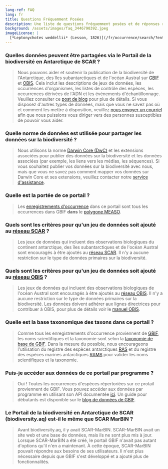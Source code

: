 ```yaml
---
lang-ref: FAQ
lang: fr
title: Questions Fréquemment Posées
description: Une liste de questions fréquemment posées et de réponses relatives au Portail de la biodiversité en Antarctique de SCAR
background: /assets/images/faq_3446790392.jpeg
imageLicense: |
  [*Leptonychotes weddellii* (Lesson, 1826)](/fr/occurrence/search/?entity=3446790392)
---
```


### Quelles données peuvent être partagées via le Portail de la biodiversité en Antarctique de SCAR ?

> Nous pouvons aider et soutenir la publication de la biodiversité de l'Antarctique, des îles subantarctiques et de l'océan Austral sur [GBIF](https://www.gbif.org/) et [OBIS](https://www/obis.org/). Cela inclut les descriptions de jeux de données, les occurrences d'organismes, les listes de contrôle des espèces, les occurrences dérivées de l'ADN et les événements d'échantillonnage. Veuillez consulter ce [post de blog](https://data-blog.gbif.org/post/data-shareability/) pour plus de détails.
> Si vous disposez d'autres types de données, mais que vous ne savez pas où et comment les mettre à disposition, veuillez [nous envoyer un courriel](mailto:data-biodiversity-aq@naturalsciences.be) afin que nous puissions vous diriger vers des personnes susceptibles de pouvoir vous aider.

### Quelle norme de données est utilisée pour partager les données sur la biodiversité ?

> Nous utilisons la norme [Darwin Core (DwC)](https://dwc.tdwg.org/) et les extensions associées pour publier des données sur la biodiversité et les données associées (par exemple, les liens vers les médias, les séquences). Si vous souhaitez publier vos données sur la biodiversité avec nous, mais que vous ne savez pas comment mapper vos données sur Darwin Core et ses extensions, veuillez contacter notre [service d'assistance](mailto:data-biodiversity-aq@naturalsciences.be).

### Quelle est la portée de ce portail ?

> Les [enregistrements d'occurrence](/fr/occurrence/search) dans ce portail sont tous les occurrences dans GBIF **dans** le [polygone MEASO](https://github.com/gbif/hp-antarctic/blob/eea6740b87e477305107cf702055e01a0b4691d8/_includes/js/config.js#L32).

### Quels sont les critères pour qu'un jeu de données soit ajouté au [réseau SCAR](https://www.gbif.org/fr/network/8534dd20-c368-4a1f-bdaf-e6b390710f89) ?

> Les jeux de données qui incluent des observations biologiques du continent antarctique, des îles subantarctiques et de l'océan Austral sont encouragés à être ajoutés au [réseau SCAR](https://www.gbif.org/fr/network/8534dd20-c368-4a1f-bdaf-e6b390710f89). Il n'y a aucune restriction sur le type de données primaires sur la biodiversité.

### Quels sont les critères pour qu'un jeu de données soit ajouté au [réseau OBIS](https://www.gbif.org/fr/network/2b7c7b4f-4d4f-40d3-94de-c28b6fa054a6) ?

> Les jeux de données qui incluent des observations biologiques de l'océan Austral sont encouragés à être ajoutés au [réseau OBIS](https://www.gbif.org/network/fr/2b7c7b4f-4d4f-40d3-94de-c28b6fa054a6). Il n'y a aucune restriction sur le type de données primaires sur la biodiversité. Les données doivent adhérer aux lignes directrices pour contribuer à OBIS, pour plus de détails voir le [manuel OBIS](https://manual.obis.org/).

### Quelle est la base taxonomique des taxons dans ce portail ?

> Comme tous les enregistrements d'occurrence proviennent de [GBIF](https://www.gbif.org/), les noms scientifiques et la taxonomie sont selon la [taxonomie de base de GBIF](https://doi.org/10.15468/39omei). Dans la mesure du possible, nous encourageons l'utilisation du registre des espèces antarctiques [RAS](https://ras.biodiversity.aq) et du registre des espèces marines antarctiques [RAMS](https://www.marinespecies.org/rams/) pour valider les noms scientifiques et la taxonomie.

### Puis-je accéder aux données de ce portail par programme ?

> Oui ! Toutes les occurrences d'espèces répertoriées sur ce protail proviennent de GBIF. Vous pouvez accéder aux données par programme en utilisant son API documentée [ici](https://www.gbif.org/developer/summary). Un guide pour débutants est disponible sur le [blog de données de GBIF](https://data-blog.gbif.org/post/gbif-api-beginners-guide/).

### Le Portail de la biodiversité en Antarctique de SCAR (biodiversity.aq) est-il le même que SCAR MarBIN ?

>Avant biodiversity.aq, il y avait SCAR-MarBIN. SCAR-MarBIN avait un site web et une base de données, mais ils ne sont plus mis à jour. Lorsque SCAR-MarBIN a été créé, le portail GBIF n'avait pas autant d'options qu'il n'en a maintenant. À cette époque, SCAR-MarBIN pouvait répondre aux besoins de ses utilisateurs. Il n'est plus nécessaire depuis que GBIF s'est développé et a ajouté plus de fonctionnalités.
